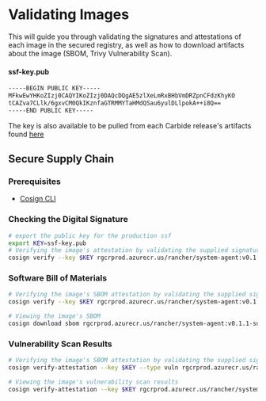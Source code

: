 # Validating Images

This will guide you through validating the signatures and attestations of each image in the secured registry, as well as how to download artifacts about the image (SBOM, Trivy Vulnerability Scan).

#### ssf-key.pub
```bash
-----BEGIN PUBLIC KEY-----
MFkwEwYHKoZIzj0CAQYIKoZIzj0DAQcDQgAE5zlXeLmRxBHbVmDRZpnCFdzKhyKO
tCAZva7CLlk/6gxvCM0QkIKznfaGTRMMYTaHMdQSau6yulDLlpokA++i8Q==
-----END PUBLIC KEY-----
```

The key is also available to be pulled from each Carbide release's artifacts found [here](https://github.com/rancherfederal/carbide-releases/releases/)

## Secure Supply Chain 

### Prerequisites

* [Cosign CLI](https://docs.sigstore.dev/cosign/installation/)

### Checking the Digital Signature
```bash
# export the public key for the production ssf
export KEY=ssf-key.pub
# Verifying the image's attestation by validating the supplied signature
cosign verify --key $KEY rgcrprod.azurecr.us/rancher/system-agent:v0.1.1-suc
```

### Software Bill of Materials
```bash
# Verifying the image's SBOM attestation by validating the supplied signature
cosign verify --key $KEY rgcrprod.azurecr.us/rancher/system-agent:v0.1.1-suc --attachment sbom

# Viewing the image's SBOM
cosign download sbom rgcrprod.azurecr.us/rancher/system-agent:v0.1.1-suc
```

### Vulnerability Scan Results
```bash
# Verifying the image's SBOM attestation by validating the supplied signature
cosign verify-attestation --key $KEY --type vuln rgcrprod.azurecr.us/rancher/system-agent:v0.1.1-suc --type vuln > /dev/null

# Viewing the image's vulnerability scan results
cosign verify-attestation --key $KEY rgcrprod.azurecr.us/rancher/system-agent:v0.1.1-suc  --type vuln | jq -r '.payload' | base64 -d | jq
```